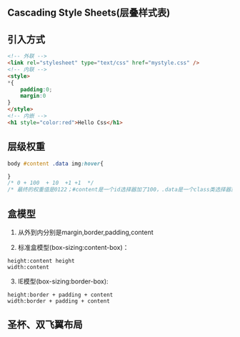 ## Cascading Style Sheets(层叠样式表)

## 引入方式
```html
<!-- 外联 -->
<link rel="stylesheet" type="text/css" href="mystyle.css" />
<!-- 内联 -->
<style>
*{
    padding:0;
    margin:0
}
</style>
<!-- 内嵌 -->
<h1 style="color:red">Hello Css</h1>
```
## 层级权重
```css
body #content .data img:hover{

}
/* 0 + 100  + 10  +1 +1  */
/* 最终的权重值是0122；#content是一个id选择器加了100，.data是一个class类选择器加了10，：hover伪类选择器加了10， body和img是元素加了1 */
```

## 盒模型
1. 从外到内分别是margin,border,padding,content

2. 标准盒模型(box-sizing:content-box)：
```
height:content height
width:content
``` 
3. IE模型(box-sizing:border-box):
```
height:border + padding + content
width:border + padding + content
```

## 圣杯、双飞翼布局


